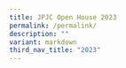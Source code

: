 ```yaml
---
title: JPJC Open House 2023
permalink: /permalink/
description: ""
variant: markdown
third_nav_title: "2023"
---
```

<div align="justify" hidden="">

<p>
Wondering which junior college is suitable for you? Hear more from our Principal, Mr Kevin Ang, as he shares about his beliefs and 5 reasons why JP is the college for you.</p>

<figure>
<iframe width="560" height="315" src="https://www.youtube.com/embed/kpim8ynAoQw" title="YouTube video player" frameborder="0" allow="accelerometer; autoplay; clipboard-write; encrypted-media; gyroscope; picture-in-picture; web-share" allowfullscreen=""></iframe></figure>
	
<p>
JPJC provides a wide range of subject combinations to cater to students’ personal interests, abilities and future career choices. Hear more from Ms Eileen Toh (HOD/Chemistry) as she shares about the JC Curriculum and Subject Combination.</p>

<figure>
<iframe width="560" height="315" src="https://www.youtube.com/embed/uJFCavtjPQw" title="YouTube video player" frameborder="0" allow="accelerometer; autoplay; clipboard-write; encrypted-media; gyroscope; picture-in-picture; web-share" allowfullscreen=""></iframe></figure>
</div>